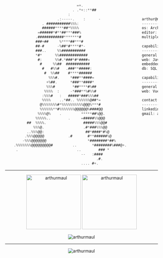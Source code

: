 ```go
                                 =+.
                               . .*+::**##
                             :
                        .:-----.    :      -                   arthur@maulii
                 . ###########%%%:                             ------------------------
                 ######****##*%%%%                             os: Arch Linux
               =######*#**##***###%                            editor: Helix, Vim, Neovim
              .############*******#                            multiplexer: TMUX, Zellij
              ###+##     %****##***#
              ##-#      -%##*#****#*-                          capability(stable):
              ###..     %%###########                          ------------------------
              *#*      %%#############                         general: Python, Golang
               #:      %%#.*###*#*####=                        web: Javascrip, HTML, CSS, Node
                #     %%##  ###########                        embedded: C, C++
                 #   #%%#   .###**#####:                       db: SQL, Postgres, Mysql
                  #  %%##    #****######
                    %%%#.     *###**####=                      capability(beta):
                   +%##.      *###**####*                      ------------------------
                   %%%#        *##****#%##                     general: Nim
                  %%%%  :     -*###**%#%%#                     web: Vue, React
                 :%%%#   :   #####*###%%%##
                 %%%%    ..*##.. %%%%%%@##*=                   contact(from=0800, to=1400):
                @%%%%%%%#*%%%%%%%%%%@@@%***#                   ------------------------
                %%%%%%**#%%%%%%%@@@@@@%####@@                  linkedin: arthur-maul
               %%%%@%    .         *****##%@@.                 gmail: arthurmiiengineering@gmail.com
              %%%%%..        .     =#####%%@@@
          ##  %%%%.                 #####%%%@@#
             %%%@.                  .#*###%%%@@
          ..%%%@@:                   ##*####*#%@
         .%%%@@@@@           .#       #**######%@
        -%%%@@@@@@@                   *########*##%
    .%%%%%%%@@@@@@@@@#         ..       *########%###@+.
     .                           ..        ### *
                                   --   :####
                                          .#.
                                   .... #+.
```

---

<div align="center">
  <a>
    <img height="180em" src="https://github-readme-stats.vercel.app/api/top-langs?username=arthurmaul&show_icons=true&locale=en&layout=compact&theme=dark" alt="arthurmaul"/>
    <img height="180em" src="https://github-readme-stats.vercel.app/api?username=arthurmaul&show_icons=true&locale=en&layout=compact&theme=dark" alt="arthurmaul"/>
  </a>
</div>
<p align="center">
  <a>
    <img src="https://github-readme-streak-stats.herokuapp.com/?user=arthurmaul&&theme=dark" alt="arthurmaul" />
  </a>
</p>

---

<p align="center">
  <a>
    <img src="https://quotes-github-readme.vercel.app/api?type=horizontal&theme=dark" alt="arthurmaul" />
  </a>
</p>


